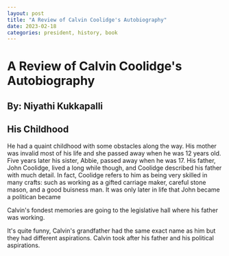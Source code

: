 ```yaml
---
layout: post
title: "A Review of Calvin Coolidge's Autobiography"
date: 2023-02-18
categories: president, history, book
---
```


# A Review of Calvin Coolidge's Autobiography

## By: Niyathi Kukkapalli

## His Childhood 

He had a quaint childhood with some obstacles along the way. His mother was invalid most of his life and she passed away when he was 12 years old. Five years later his sister, Abbie, passed away when he was 17. His father, John Coolidge, lived a long while though, and Coolidge described his father with much detail. In fact, Coolidge refers to him as being very skilled in many crafts: such as working as a gifted carriage maker, careful stone mason, and a good buisness man. It was only later in life that
John became a politican became 

Calvin's fondest memories are going to the legislative hall where his father was working. 

It's quite funny, Calvin's grandfather had the same exact name as him but they had different aspirations. Calvin took after his father and his political aspirations. 


